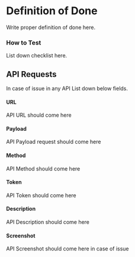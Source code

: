 # Definition of Done
Write proper definition of done here.

### How to Test
List down checklist here.

## API Requests
In case of issue in any API List down below fields.
#### URL
API URL should come here
#### Payload
API Payload request should come here
#### Method
API Method should come here
#### Token
API Token should come here
#### Description
API Description should come here
#### Screenshot
API Screenshot should come here in case of issue
